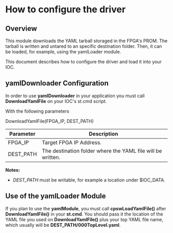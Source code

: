 # How to configure the driver

## Overview

This module downloads the YAML tarball storaged in the FPGA's PROM. The tarball is written and untared
to an specific destination folder. Then, it can be loaded, for example, using the yamlLoader module.

This document describes how to configure the driver and load it into your IOC.

## yamlDownloader Configuration

In order to use **yamlDownloader** in your application you must call **DownloadYamlFile** on your IOC's st.cmd script.

With the following parameters

DownloadYamlFile(FPGA_IP, DEST_PATH)

| Parameter                | Description
|--------------------------|-----------------------------
| FPGA_IP                  | Target FPGA IP Address.
| DEST_PATH                | The destination folder where the YAML file will be written.


**Notes:**
- *DEST_PATH* must be writable, for example a location under $IOC_DATA.

## Use of the yamlLoader Module

If you plan to use the **yamlModule**, you must call **cpswLoadYamlFile()** after **DownloadYamlFile()** in your **st.cmd**.
You should pass it the location of the YAML file you used on **DownloadYamlFile()** plus your top YAML file name, which
usually will be **DEST_PATH/000TopLevel.yaml**.